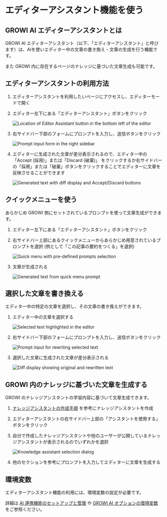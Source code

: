 # エディターアシスタント機能を使う

## GROWI AI エディターアシスタントとは

GROWI AI エディターアシスタント（以下、「エディターアシスタント」と呼びます）は、AIを使いエディター中の文章の書き換え・文章の生成を行う機能です。

また GROWI 内に存在するページのナレッジに基づいた文章生成も可能です。

## エディターアシスタントの利用方法

1. エディターアシスタントを利用したいページにアクセスし、エディターモードで開く
1. エディター左下にある「エディターアシスタント」ボタンをクリック

    <img :src="$withBase('/assets/images/ja/ai-editor-assistant_1.png')" alt="Location of Editor Assistant button in the bottom left of the editor" class="border">

1. 右サイドバー下部のフォームにプロンプトを入力し、送信ボタンをクリック

    <img :src="$withBase('/assets/images/ja/ai-editor-assistant_2.png')" alt="Prompt input form in the right sidebar" class="border">

1. エディターに生成された文章が差分表示されるので、エディター中の「Accept (採用)」または「Discard (破棄)」 をクリックするか右サイドバーの「採用」または「破棄」ボタンをクリックすることでエディターに文章を反映させることができます

    <img :src="$withBase('/assets/images/ja/ai-editor-assistant_3.png')" alt="Generated text with diff display and Accept/Discard buttons" class="border">


## クイックメニューを使う

あらかじめ GROWI 側にセットされているプロンプトを使って文章生成ができます。

1. エディター左下にある「エディターアシスタント」ボタンをクリック
1. 右サイドバー上部にあるクイックメニューからあらかじめ用意されているプロンプトを選択 (例として「この記事の要約をつくる」を選択)

    <img :src="$withBase('/assets/images/ja/ai-editor-assistant_4.png')" alt="Quick menu with pre-defined prompts selection" class="border">

1. 文章が生成される

    <img :src="$withBase('/assets/images/ja/ai-editor-assistant_5.png')" alt="Generated text from quick menu prompt" class="border">


## 選択した文章を書き換える

エディター中の特定の文章を選択し、その文章の書き換えができます。

1. エディター中の文章を選択する

    <img :src="$withBase('/assets/images/ja/ai-editor-assistant_6.png')" alt="Selected text highlighted in the editor" class="border">

1. 右サイドバー下部のフォームにプロンプトを入力し、送信ボタンをクリック

    <img :src="$withBase('/assets/images/ja/ai-editor-assistant_7.png')" alt="Prompt input for rewriting selected text" class="border">

1. 選択した文章に生成された文章が差分表示される

    <img :src="$withBase('/assets/images/ja/ai-editor-assistant_8.png')" alt="Diff display showing original and rewritten text" class="border">


## GROWI 内のナレッジに基づいた文章を生成する

GROWI のナレッジアシスタントの学習内容に基づいて文章生成できます。

1. [ナレッジアシスタントの作成手順](/ja/guide/features/ai-knowledge-assistant.html#ナレッジアシスタントの作成手順) を参考にナレッジアシスタントを作成
1. エディターアシスタントの右サイドバー上部の「アシスタントを使用する」ボタンをクリック
1. 自分で作成したナレッジアシスタントや他のユーザーが公開しているナレッジアシスタントが表示されるのでいずれかを選択

     <img :src="$withBase('/assets/images/ja/ai-editor-assistant_9.png')" alt="Knowledge assistant selection dialog" class="border">

1. 他のセクションを参考にプロンプトを入力してエディターに文章を生成する

<ContextualBlock context="docs-growi-org">

## 環境変数

エディターアシスタント機能の利用には、環境変数の設定が必要です。

詳細は [AI 連携機能のセットアップと管理](/ja/admin-guide/management-cookbook/setup-ai.html) や [GROWI AI オプションの環境変数](/ja/admin-guide/admin-cookbook/env-vars.html)をご参照ください。

</ContextualBlock>
